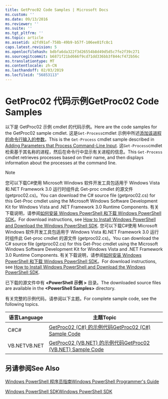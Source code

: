 ```yaml
---
title: GetProc02 Code Samples | Microsoft Docs
ms.custom: ''
ms.date: 09/13/2016
ms.reviewer: ''
ms.suite: ''
ms.tgt_pltfrm: ''
ms.topic: article
ms.assetid: a2fd91af-758b-49b9-b57f-106ee01fc8c1
caps.latest.revision: 5
ms.openlocfilehash: bdbfa6da322f3d26554b8d49d5d5c7fe2f39c271
ms.sourcegitcommit: b6871f21bd666f9cd71dd336bb3f844cf472b56c
ms.translationtype: MT
ms.contentlocale: zh-CN
ms.lasthandoff: 02/03/2019
ms.locfileid: "56853113"
---
```

# <a name="getproc02-code-samples"></a><span data-ttu-id="3400b-102">GetProc02 代码示例</span><span class="sxs-lookup"><span data-stu-id="3400b-102">GetProc02 Code Samples</span></span>

<span data-ttu-id="3400b-103">以下是 GetProc02 示例 cmdlet 的代码示例。</span><span class="sxs-lookup"><span data-stu-id="3400b-103">Here are the code samples for the GetProc02 sample cmdlet.</span></span> <span data-ttu-id="3400b-104">这是`Get-Process`cmdlet 示例中所述[添加该进程的命令行输入的参数](../cmdlet/adding-parameters-that-process-command-line-input.md)。</span><span class="sxs-lookup"><span data-stu-id="3400b-104">This is the `Get-Process` cmdlet sample described in [Adding Parameters that Process Command-Line Input](../cmdlet/adding-parameters-that-process-command-line-input.md).</span></span> <span data-ttu-id="3400b-105">这`Get-Process`cmdlet 检索基于其名称的进程，然后在命令行中显示有关进程的信息。</span><span class="sxs-lookup"><span data-stu-id="3400b-105">This `Get-Process` cmdlet retrieves processes based on their name, and then displays information about the processes at the command line.</span></span>

> [!NOTE]
> <span data-ttu-id="3400b-106">您可以下载C#使用 Microsoft Windows 软件开发工具包适用于 Windows Vista 和.NET Framework 3.0 运行时组件此 Get-proc cmdlet 的源文件 (getproc02.cs)。</span><span class="sxs-lookup"><span data-stu-id="3400b-106">You can download the C# source file (getproc02.cs) for this Get-Proc cmdlet using the Microsoft Windows Software Development Kit for Windows Vista and .NET Framework 3.0 Runtime Components.</span></span> <span data-ttu-id="3400b-107">有关下载说明，请参阅[如何安装 Windows PowerShell 和下载 Windows PowerShell SDK](/powershell/developer/installing-the-windows-powershell-sdk)。</span><span class="sxs-lookup"><span data-stu-id="3400b-107">For download instructions, see [How to Install Windows PowerShell and Download the Windows PowerShell SDK](/powershell/developer/installing-the-windows-powershell-sdk).</span></span>
> <span data-ttu-id="3400b-108">您可以下载C#使用 Microsoft Windows 软件开发工具包适用于 Windows Vista 和.NET Framework 3.0 运行时组件此 Get-proc cmdlet 的源文件 (getproc02.cs)。</span><span class="sxs-lookup"><span data-stu-id="3400b-108">You can download the C# source file (getproc02.cs) for this Get-Proc cmdlet using the Microsoft Windows Software Development Kit for Windows Vista and .NET Framework 3.0 Runtime Components.</span></span> <span data-ttu-id="3400b-109">有关下载说明，请参阅[如何安装 Windows PowerShell 和下载 Windows PowerShell SDK](/powershell/developer/installing-the-windows-powershell-sdk)。</span><span class="sxs-lookup"><span data-stu-id="3400b-109">For download instructions, see [How to Install Windows PowerShell and Download the Windows PowerShell SDK](/powershell/developer/installing-the-windows-powershell-sdk).</span></span>
>
> <span data-ttu-id="3400b-110">已下载的源文件中有 **\<PowerShell 示例 >** 目录。</span><span class="sxs-lookup"><span data-stu-id="3400b-110">The downloaded source files are available in the **\<PowerShell Samples>** directory.</span></span>

<span data-ttu-id="3400b-111">有关完整的示例代码，请参阅以下主题。</span><span class="sxs-lookup"><span data-stu-id="3400b-111">For complete sample code, see the following topics.</span></span>

|<span data-ttu-id="3400b-112">语言</span><span class="sxs-lookup"><span data-stu-id="3400b-112">Language</span></span>|<span data-ttu-id="3400b-113">主题</span><span class="sxs-lookup"><span data-stu-id="3400b-113">Topic</span></span>|
|--------------|-----------|
|<span data-ttu-id="3400b-114">C#</span><span class="sxs-lookup"><span data-stu-id="3400b-114">C#</span></span>|[<span data-ttu-id="3400b-115">GetProc02 (C#) 的示例代码</span><span class="sxs-lookup"><span data-stu-id="3400b-115">GetProc02 (C#) Sample Code</span></span>](./getproc02-csharp-sample-code.md)|
|<span data-ttu-id="3400b-116">VB.NET</span><span class="sxs-lookup"><span data-stu-id="3400b-116">VB.NET</span></span>|[<span data-ttu-id="3400b-117">GetProc02 (VB.NET) 的示例代码</span><span class="sxs-lookup"><span data-stu-id="3400b-117">GetProc02 (VB.NET) Sample Code</span></span>](./getproc02-vb-net-sample-code.md)|

## <a name="see-also"></a><span data-ttu-id="3400b-118">另请参阅</span><span class="sxs-lookup"><span data-stu-id="3400b-118">See Also</span></span>

[<span data-ttu-id="3400b-119">Windows PowerShell 程序员指南</span><span class="sxs-lookup"><span data-stu-id="3400b-119">Windows PowerShell Programmer's Guide</span></span>](./windows-powershell-programmer-s-guide.md)

[<span data-ttu-id="3400b-120">Windows PowerShell SDK</span><span class="sxs-lookup"><span data-stu-id="3400b-120">Windows PowerShell SDK</span></span>](../windows-powershell-reference.md)